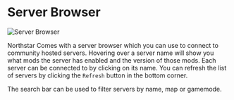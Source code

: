 # Server Browser

![Server Browser](https://raw.githubusercontent.com/R2Northstar/NorthstarWiki/main/docs/images/serverbrowser.png)

Northstar Comes with a server browser which you can use to connect to community hosted servers. Hovering over a server name will show you what mods the server has enabled and the version of those mods. Each server can be connected to by clicking on its name. You can refresh the list of servers by clicking the `Refresh` button in the bottom corner.

The search bar can be used to filter servers by name, map or gamemode.
